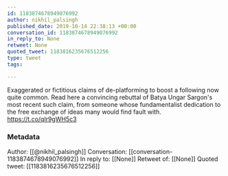 ```yaml
---
id: 1183874678949076992
author: nikhil_palsingh
published_date: 2019-10-14 22:38:13 +00:00
conversation_id: 1183874678949076992
in_reply_to: None
retweet: None
quoted_tweet: 1183816235676512256
type: tweet
tags:

---
```


Exaggerated or fictitious claims of de-platforming to boost a following now quite common. Read here a convincing rebuttal of Batya Ungar Sargon's most recent such claim, from someone whose fundamentalist dedication to the free exchange of ideas many would find fault with. https://t.co/qIr9gWH5c3

### Metadata

Author: [[@nikhil_palsingh]]
Conversation: [[conversation-1183874678949076992]]
In reply to: [[None]]
Retweet of: [[None]]
Quoted tweet: [[1183816235676512256]]
